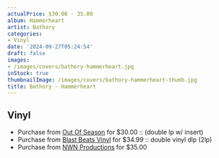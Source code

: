```yaml
---
actualPrice: $30.00 - 35.00
album: Hammerheart
artist: Bathory
categories:
- Vinyl
date: '2024-09-27T05:24:54'
draft: false
images:
- /images/covers/bathory-hammerheart.jpg
inStock: true
thumbnailImage: /images/covers/bathory-hammerheart-thumb.jpg
title: Bathory - Hammerheart
---
```


## Vinyl
* Purchase from [Out Of Season](https://www.outofseasonlabel.com/products/bathory-hammerheart-vinyl-lp-official-pressing) for $30.00 :: (double lp w/ insert)
* Purchase from [Blast Beats Vinyl](https://blastbeatsvinyl.com/products/bathory-hammerheart-double-vinyl-dlp-2lp) for $34.99 :: double vinyl dlp (2lp)
* Purchase from [NWN Productions](http://shop.nwnprod.com/index.php?route=product/product&path=75&product_id=56155&sort=pd.name&order=ASC) for $35.00
